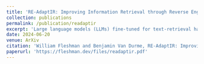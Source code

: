 ```yaml
---
title: 'RE-AdaptIR: Improving Information Retrieval through Reverse Engineered Adaptation'
collection: publications
permalink: /publication/readaptir
excerpt: 'Large language models (LLMs) fine-tuned for text-retrieval have demonstrated state-of-the-art results across several information retrieval (IR) benchmarks. However, supervised training for improving these models requires numerous labeled examples, which are generally unavailable or expensive to acquire. In this work, we explore the effectiveness of extending reverse engineered adaptation to the context of information retrieval (RE-AdaptIR). We use RE-AdaptIR to improve LLM-based IR models using only unlabeled data. We demonstrate improved performance both in training domains as well as zero-shot in domains where the models have seen no queries. We analyze performance changes in various fine-tuning scenarios and offer findings of immediate use to practitioners.'
date: 2024-06-20
venue: ArXiv
citation: 'William Fleshman and Benjamin Van Durme, RE-AdaptIR: Improving Information Retrieval through Reverse Engineered Adaptation, 2024.'
paperurl: 'https://fleshman.dev/files/readaptir.pdf'
---
```


